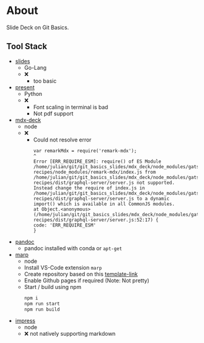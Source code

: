 # About

Slide Deck on Git Basics.

## Tool Stack

- [slides](https://github.com/maaslalani/slides)
  - Go-Lang
  - ❌
    - too basic
- [present](https://github.com/vinayak-mehta/present)
  - Python
  - ❌
    - Font scaling in terminal is bad
    - Not pdf support
- [mdx-deck](https://github.com/jxnblk/mdx-deck)
  - node
  - ❌
    - Could not resolve error
      ```/home/julian/git/git_basics_slides/mdx_deck/node_modules/gatsby-recipes/dist/graphql-server/server.js:52
      var remarkMdx = require('remark-mdx');
      ^
      Error [ERR_REQUIRE_ESM]: require() of ES Module /home/julian/git/git_basics_slides/mdx_deck/node_modules/gatsby-recipes/node_modules/remark-mdx/index.js from
      /home/julian/git/git_basics_slides/mdx_deck/node_modules/gatsby-recipes/dist/graphql-server/server.js not supported.
      Instead change the require of index.js in /home/julian/git/git_basics_slides/mdx_deck/node_modules/gatsby-recipes/dist/graphql-server/server.js to a dynamic
      import() which is available in all CommonJS modules.
      at Object.<anonymous> (/home/julian/git/git_basics_slides/mdx_deck/node_modules/gatsby-recipes/dist/graphql-server/server.js:52:17) {
      code: 'ERR_REQUIRE_ESM'
      }
      ```
- [pandoc](https://pandoc.org/chunkedhtml-demo/10-slide-shows.html)
  - pandoc installed with conda or `apt-get`
- [marp](https://github.com/yhatt/marp-cli-example?tab=readme-ov-file)
  - node
  - Install VS-Code extension `marp`
  - Create repository based on this [template-link](https://github.com/yhatt/marp-cli-example/generate)
  - Enable Github pages if required (Note: Not pretty)
  - Start / build using npm
    ```bash
    npm i
    npm run start
    npm run build
    ```
- [impress](https://github.com/impress/impress.js?tab=readme-ov-file)
  - node
  - ❌ not natively supporting markdown
